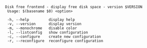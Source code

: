     Disk free frontend - display free disk space - version $VERSION
     Usage: $(basename $0) <option>

     -h, --help      	display help
     -v, --version   	display version
     -m, --monochrome	disable color
     -l, --listconfig	show configuration
     -c, --configure 	create new configuration
     -r, --reconfigure 	reconfigure configuration
